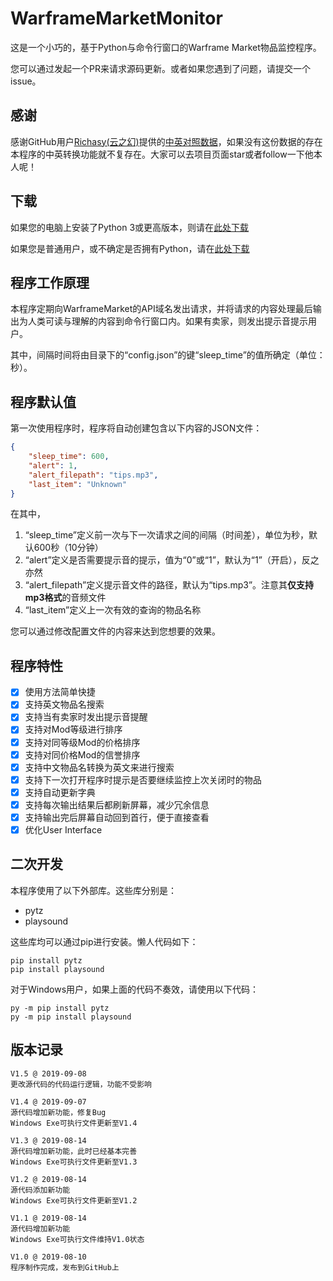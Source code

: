 # WarframeMarketMonitor
这是一个小巧的，基于Python与命令行窗口的Warframe Market物品监控程序。

您可以通过发起一个PR来请求源码更新。或者如果您遇到了问题，请提交一个issue。

## 感谢
感谢GitHub用户[Richasy(云之幻)](https://github.com/Richasy)提供的[中英对照数据](https://github.com/Richasy/WFA_Lexicon)，如果没有这份数据的存在本程序的中英转换功能就不复存在。大家可以去项目页面star或者follow一下他本人呢！

## 下载
如果您的电脑上安装了Python 3或更高版本，则请在[此处下载](Package/PythonResources.zip)

如果您是普通用户，或不确定是否拥有Python，请在[此处下载](Package/WindowsVersion.zip)

## 程序工作原理
本程序定期向WarframeMarket的API域名发出请求，并将请求的内容处理最后输出为人类可读与理解的内容到命令行窗口内。如果有卖家，则发出提示音提示用户。

其中，间隔时间将由目录下的“config.json”的键“sleep_time”的值所确定（单位：秒）。

## 程序默认值
第一次使用程序时，程序将自动创建包含以下内容的JSON文件：
```json
{
    "sleep_time": 600,
    "alert": 1,
    "alert_filepath": "tips.mp3",
    "last_item": "Unknown"
}
```
在其中，

1. “sleep_time”定义前一次与下一次请求之间的间隔（时间差），单位为秒，默认600秒（10分钟）
2. “alert”定义是否需要提示音的提示，值为“0”或“1”，默认为“1”（开启），反之亦然
3. “alert_filepath”定义提示音文件的路径，默认为“tips.mp3”。注意其**仅支持mp3格式**的音频文件
4. “last_item”定义上一次有效的查询的物品名称

您可以通过修改配置文件的内容来达到您想要的效果。

## 程序特性
- [x] 使用方法简单快捷
- [x] 支持英文物品名搜索
- [x] 支持当有卖家时发出提示音提醒
- [x] 支持对Mod等级进行排序
- [x] 支持对同等级Mod的价格排序
- [x] 支持对同价格Mod的信誉排序
- [x] 支持中文物品名转换为英文来进行搜索
- [x] 支持下一次打开程序时提示是否要继续监控上次关闭时的物品
- [x] 支持自动更新字典
- [x] 支持每次输出结果后都刷新屏幕，减少冗余信息
- [x] 支持输出完后屏幕自动回到首行，便于直接查看
- [x] 优化User Interface

## 二次开发
本程序使用了以下外部库。这些库分别是：

- pytz
- playsound

这些库均可以通过pip进行安装。懒人代码如下：

```
pip install pytz
pip install playsound
```

对于Windows用户，如果上面的代码不奏效，请使用以下代码：

```
py -m pip install pytz
py -m pip install playsound
```

## 版本记录
```
V1.5 @ 2019-09-08
更改源代码的代码运行逻辑，功能不受影响

V1.4 @ 2019-09-07
源代码增加新功能，修复Bug
Windows Exe可执行文件更新至V1.4

V1.3 @ 2019-08-14
源代码增加新功能，此时已经基本完善
Windows Exe可执行文件更新至V1.3

V1.2 @ 2019-08-14
源代码添加新功能
Windows Exe可执行文件更新至V1.2

V1.1 @ 2019-08-14
源代码增加新功能
Windows Exe可执行文件维持V1.0状态

V1.0 @ 2019-08-10
程序制作完成，发布到GitHub上
```
